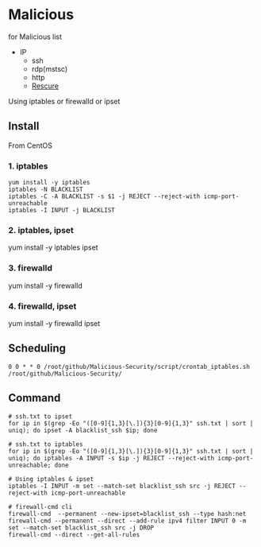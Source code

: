 # Malicious
for Malicious list
* IP
  * ssh
  * rdp(mstsc)
  * http
  * [Rescure](https://rescure.me/feeds.html)
  
Using iptables or firewalld or ipset
  

## Install
From CentOS
### 1. iptables
```
yum install -y iptables
iptables -N BLACKLIST
iptables -C -A BLACKLIST -s $1 -j REJECT --reject-with icmp-port-unreachable
iptables -I INPUT -j BLACKLIST
```
### 2. iptables, ipset
yum install -y iptables ipset

### 3. firewalld
yum install -y firewalld

### 4. firewalld, ipset
yum install -y firewalld ipset

## Scheduling
```
0 0 * * 0 /root/github/Malicious-Security/script/crontab_iptables.sh /root/github/Malicious-Security/

```

## Command

```
# ssh.txt to ipset
for ip in $(grep -Eo "([0-9]{1,3}[\.]){3}[0-9]{1,3}" ssh.txt | sort | uniq); do ipset -A blacklist_ssh $ip; done 

# ssh.txt to iptables
for ip in $(grep -Eo "([0-9]{1,3}[\.]){3}[0-9]{1,3}" ssh.txt | sort | uniq); do iptables -A INPUT -s $ip -j REJECT --reject-with icmp-port-unreachable; done 

# Using iptables & ipset
iptables -I INPUT -m set --match-set blacklist_ssh src -j REJECT --reject-with icmp-port-unreachable

# firewall-cmd cli
firewall-cmd  --permanent --new-ipset=blacklist_ssh --type hash:net
firewall-cmd --permanent --direct --add-rule ipv4 filter INPUT 0 -m set --match-set blacklist_ssh src -j DROP
firewall-cmd --direct --get-all-rules
```

